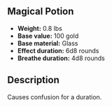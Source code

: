 ## Magical Potion

- **Weight:** 0.8 lbs
- **Base value:** 100 gold
- **Base material:** Glass
- **Effect duration:** 6d8 rounds
- **Breathe duration:** 4d8 rounds

## Description

Causes confusion for a duration.
